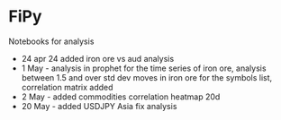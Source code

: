 # FiPy
Notebooks for analysis

- 24 apr 24 added iron ore vs aud analysis
- 1 May - analysis in prophet for the time series of iron ore, analysis between 1.5 and over std dev moves in iron ore for the symbols list, correlation matrix added
- 2 May - added commodities correlation heatmap 20d
- 20 May - added USDJPY Asia fix analysis
